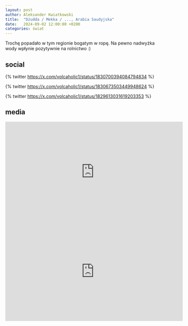 ```yaml
---
layout: post
author: Aleksander Kwiatkowski
title:  "Dżudda / Mekka / ..., Arabia Saudyjska"
date:   2024-09-02 12:00:00 +0200
categories: świat
---
```


Trochę popadało w tym regionie bogatym w ropę. Na pewno nadwyżka wody wpłynie pozytywnie
na rolnictwo :)

## social

{% twitter https://x.com/volcaholic1/status/1830700394084794834 %}

{% twitter https://x.com/volcaholic1/status/1830673503449948624 %}

{% twitter https://x.com/volcaholic1/status/1829613031619203353 %}

## media

<iframe width="560" height="315" src="https://www.youtube.com/embed/ojrDBpemieU?si=lRgG4pOD3sfdw39a" title="YouTube video player" frameborder="0" allow="accelerometer; autoplay; clipboard-write; encrypted-media; gyroscope; picture-in-picture; web-share" referrerpolicy="strict-origin-when-cross-origin" allowfullscreen></iframe>

<iframe width="560" height="315" src="https://www.youtube.com/embed/j_ItQ_zBO3I?si=y8aOv9UsnXIyBTl8" title="YouTube video player" frameborder="0" allow="accelerometer; autoplay; clipboard-write; encrypted-media; gyroscope; picture-in-picture; web-share" referrerpolicy="strict-origin-when-cross-origin" allowfullscreen></iframe>

